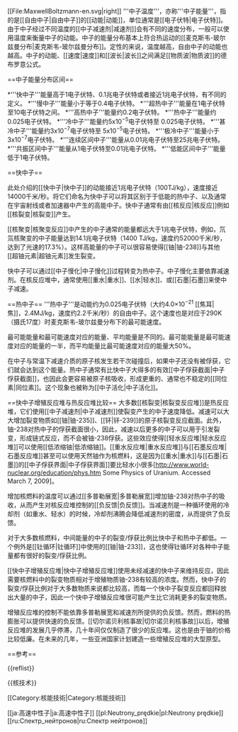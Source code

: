 [[File:MaxwellBoltzmann-en.svg|right]]
'''中子温度'''，亦称'''中子能量'''，指的是[[自由中子|自由中子]]的[[动能|动能]]，单位通常是[[电子伏特|电子伏特]]。由于中子经过不同温度的[[中子减速剂|减速剂]]会有不同的速度分布，一般可以使用温度来衡量中子的动能。中子的能量分布基本上符合热运动的[[麦克斯韦-玻尔兹曼分布|麦克斯韦-玻尔兹曼分布]]。定性的来说，温度越高，自由中子的动能也越高。中子的动能、[[速度|速度]]和[[波长|波长]]之间满足[[物质波|物质波]]的德布罗意公式。

==中子能量分布区间==

*'''快中子'''能量高于1电子伏特、0.1兆电子伏特或者接近1兆电子伏特，有不同的定义。
*'''慢中子'''能量小于等于0.4电子伏特。
*'''超热中子'''能量在1电子伏特至10电子伏特之间。
*'''高热中子'''能量约0.2电子伏特。
*'''热中子'''能量约0.025电子伏特。
*'''冷中子'''能量约5x10<sup>−5</sup>电子伏特至 0.025电子伏特。
*'''甚冷中子'''能量约3x10<sup>−7</sup>电子伏特至 5x10<sup>−5</sup>电子伏特。
*'''极冷中子'''能量小于3x10<sup>−7</sup>电子伏特。
*'''连续区间中子'''能量从0.01兆电子伏特至25兆电子伏特。
*'''共振区间中子'''能量从1电子伏特至0.01兆电子伏特。
*'''低能区间中子'''能量低于1电子伏特。

==快中子==

此处介绍的[[快中子|快中子]]的动能接近1兆电子伏特（100TJ/kg），速度接近14000千米/秒。将它们命名为快中子可以将其区别于于低能的热中子、以及通常在宇宙射线或者加速器中产生的高能中子。快中子通常有由[[核反应|核反应]]例如[[核裂变|核裂变]]产生。

[[核聚变|核聚变反应]]中产生的中子通常的能量都远大于1兆电子伏特，例如，氘氚核聚变的中子能量达到14.1兆电子伏特（1400 TJ/kg，速度约52000千米/秒，达到了光速的17.3%）。这样高能量的中子可以很容易使得[[铀|铀-238]]与其他[[超铀元素|超铀元素]]发生裂变。

快中子可以通过[[中子慢化|中子慢化]]过程转变为热中子。中子慢化主要依靠减速剂。在核反应堆中，通常使用[[重水|重水]]、[[水|轻水]]、或[[石墨|石墨]]来使中子减速。

==热中子==
'''热中子'''是动能约为0.025电子伏特（大约4.0×10<sup>−21</sup> [[焦耳|焦]]，2.4MJ/kg，速度约2.2千米/秒）的自由中子。这个速度也是对应于290K（摄氏17度）时麦克斯韦-玻尔兹曼分布下的最可能速度。

最可能能量和最可能速度对应的能量、平均能量是不同的。最可能能量是最可能速度对应的能量的一半，而平均能量比最可能速度对应的能量大50%。

在中子与常温下减速介质的原子核发生若干次碰撞后，如果中子还没有被俘获，它们就会达到这个能量。热中子通常有比快中子大得多的有效[[中子俘获截面|中子俘获截面]]，也因此会更容易被原子核吸收，形成更重的、通常也不稳定的[[同位素|同位素]]。这个现象也被称为[[中子活化|中子活化]]。

==快中子增殖反应堆与热反应堆比较==
大多数[[核裂变|核裂变反应堆]]是热反应堆，它们使用[[中子减速剂|中子减速剂]]使裂变产生的中子速度降低。减速可以大大增加裂变物质如[[铀|铀-235]]、[[钚|钚-239]]的原子核裂变反应截面。此外，铀-238对热中子的俘获截面很小，因此，减速以后更多的中子可以用于引发裂变，形成链式反应，而不会被铀-238俘获。这些效应使得[[轻水反应堆|轻水反应堆]]可以使用[[低浓缩铀|低浓缩铀]]。[[重水反应堆|重水反应堆]]与[[石墨反应堆|石墨反应堆]]甚至可以使用天然铀作为核燃料，这是因为[[重水|重水]]与[[石墨|石墨]]的[[中子俘获界面|中子俘获界面]]要比轻水小很多<ref>[http://www.world-nuclear.org/education/phys.htm Some Physics of Uranium. Accessed March 7, 2009]</ref>。

增加核燃料的温度可以通过[[多普勒展宽|多普勒展宽]]增加铀-238对热中子的吸收，从而产生对核反应堆控制的[[负反馈|负反馈]]。当减速剂是一种循环使用的冷却剂（如重水、轻水）的时候，冷却剂沸腾会降低减速剂的密度，从而提供了负反馈。

对于大多数核燃料，中间能量的中子的裂变/俘获比例比快中子和热中子都低。一个例外是[[钍循环|钍循环]]中使用的[[铀|铀-233]]，这也使得钍循环对各种中子能量都有很好的裂变/俘获比例。

[[快中子增殖反应堆|快中子增殖反应堆]]使用未经减速的快中子来维持反应，因此需要核燃料中的裂变物质相对于增殖物质铀-238有较高的浓度。然而，快中子的裂变/俘获比例对于大多数物质来说都比较高，而每一个快中子裂变反应都回释放出大量的中子，因此一个快中子增殖反应堆很可能产生比它消耗更多的裂变物质。

增殖反应堆的控制不能依靠多普勒展宽和减速剂所提供的负反馈。然而，燃料的热膨胀可以提供快速的负反馈。[[切尔诺贝利核事故|切尔诺贝利核事故]]以后，增殖反应堆的发展几乎停滞，几十年间仅仅制造了很少的反应堆。这也是由于铀的价格比较低廉。在未来的几年，一些亚洲国家计划建造一些增殖反应堆的大型原型。

==参考==

{{reflist}}

{{核技术}}

[[Category:核能技術|Category:核能技術]]

[[ja:高速中性子|ja:高速中性子]]
[[pl:Neutrony_prędkie|pl:Neutrony prędkie]]
[[ru:Спектр_нейтронов|ru:Спектр нейтронов]]
